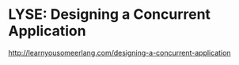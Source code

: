 LYSE: Designing a Concurrent Application
========================================

http://learnyousomeerlang.com/designing-a-concurrent-application
